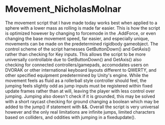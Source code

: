 # Movement_NicholasMolnar

The movement script that I have made today works best when applied to a sphere with a lower mass as rolling is made far easier. This is how the script is optimized however by changing to forcemode in the .AddForce, or even changing the base movement speed, far easier, and especially unique, movements can be made on the predetermined rigidbody gameobject. The control scheme of the script harnesses GetButtonDown() and GetAxis() rather than checking for Key inputs. This allows the script to be more universally controllable due to GetButtonDown() and GetAxis() also checking for connected controllers/gamepads, accomodates users on DVORAK or other international keyboard layouts different to QWERTY, and other specified equipment predetermined by Unity's engine. While the movement feels as fluid as a rollerball style controller should feel, the jumping feels slightly odd as jump inputs must be registered within fixed update frames rather than at will, leaving the player with less control over jumping. Jumping also doesn't check if it is grounded, this may be solved with a short raycast checking for ground changing a boolean which may be added to the jump() if statement with &&. Overall the script is very universal however and the only real limitations are infinite jumps, limited characters based on colliders, and oddities with jumping in a fixedupdate().
